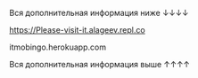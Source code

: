 Вся дополнительная информация ниже ↓↓↓↓

https://Please-visit-it.alageev.repl.co

itmobingo.herokuapp.com

Вся дополнительная информация выше ↑↑↑↑
